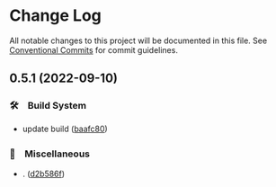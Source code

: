 # Change Log

All notable changes to this project will be documented in this file.
See [Conventional Commits](https://conventionalcommits.org) for commit guidelines.

## 0.5.1 (2022-09-10)



### 🛠　Build System

* update build ([baafc80](https://github.com/bluelovers/ws-jest/commit/baafc80e84ea5d2470db07ce356c3be2df87a7be))


### 🔖　Miscellaneous

* . ([d2b586f](https://github.com/bluelovers/ws-jest/commit/d2b586fe0f6a93ef5e7c4cf4abeefcdebf19bbc1))

